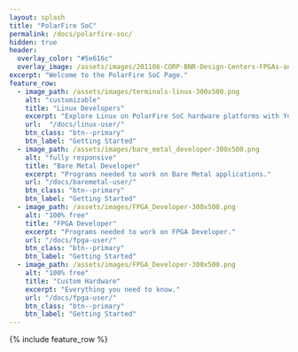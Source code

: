 ```yaml
---
layout: splash
title: "PolarFire SoC"
permalink: /docs/polarfire-soc/
hidden: true
header:
  overlay_color: "#5e616c"
  overlay_image: /assets/images/201106-CORP-BNR-Design-Centers-FPGAs-and-plds-Banner-2880x280.jpg
excerpt: "Welcome to the PolarFire SoC Page."
feature_row:
  - image_path: /assets/images/terminals-linux-300x500.png
    alt: "customizable"
    title: "Linux Developers"
    excerpt: "Explore Linux on PolarFire SoC hardware platforms with Yocto, Buildroot and more."
    url:  "/docs/linux-user/"
    btn_class: "btn--primary"
    btn_label: "Getting Started"
  - image_path: /assets/images/bare_metal_developer-300x500.png
    alt: "fully responsive"
    title: "Bare Metal Developer"
    excerpt: "Programs needed to work on Bare Metal applications."
    url: "/docs/baremetal-user/"
    btn_class: "btn--primary"
    btn_label: "Getting Started"    
  - image_path: /assets/images/FPGA_Developer-300x500.png
    alt: "100% free"
    title: "FPGA Developer"
    excerpt: "Programs needed to work on FPGA Developer."
    url: "/docs/fpga-user/"
    btn_class: "btn--primary"
    btn_label: "Getting Started" 
  - image_path: /assets/images/FPGA_Developer-300x500.png
    alt: "100% free"
    title: "Custom Hardware"
    excerpt: "Everything you need to know."
    url: "/docs/fpga-user/"
    btn_class: "btn--primary"
    btn_label: "Getting Started"     
---
```


{% include feature_row %}
